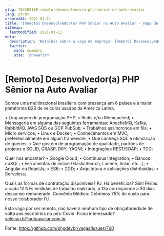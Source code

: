 ```yaml
---
slug: 783582180-remoto-desenvolvedora-php-senior-na-auto-avaliar
lang: pt-br
createdAt: 2021-01-11
title: '[Remoto] Desenvolvedor(a) PHP Sênior na Auto Avaliar - Vaga de Emprego'
sitemap:
  lastModified: 2021-01-11
meta:
  description: 'Detalhes sobre a vaga de emprego: [Remoto] Desenvolvedor(a) PHP Sênior na Auto Avaliar'
  twitter:
    card: summary
    site: '@nawarian'
---
```


# [Remoto] Desenvolvedor(a) PHP Sênior na Auto Avaliar


Somos uma multinacional brasileira com presença em 6 países e a maior plataforma B2B de veículos usados da América Latina.

• Linguagem de programação PHP;
• Redis e/ou Memcached;
• Mensageria em alguma das seguintes ferramentas: ApacheMQ, Kafka, RabbitMQ, AWS SQS ou GCP PubSub;
• Trabalhos assíncronos em fila;
• Micro serviços;
• Linux e Docker;
• Conhecimentos em MVC, preferencialmente em algum framework;
• Que conheça SQL e otimização de queries.
• Que gostem de programação de qualidade, padrões de projetos e SOLID, GRASP, DRY, YAGNI;
• Integrações REST/SOAP;
• TDD;

Quer nos encantar?
• Google Cloud;
• Continuous Integration;
• Bancos noSQL;
• Ferramentas de índice (ElasticSearch, Lucene, Solar, etc…);
• Angular ou ReactJs;
• ES6;
• DDD;
• Arquitetura e aplicações distribuídas;
• Serveless;

Quais as formas de contratação disponíveis? PJ.
Há benefícios? Sim!
Férias: a cada 12 NFs emitidas de trabalho realizado, a 13a corresponde a 30 dias descanso remunerado.
Convênio Médico: Cobrimos 75% do custo para nosso colaborador PJ.

Esta vaga por ser remota, não haverá nenhum tipo de obrigatoriedade de volta aos escritórios no pós-Covid.
Ficou interessado? selecao.ti@autoavaliar.com.br


Fonte: https://github.com/phpdevbr/vagas/issues/760